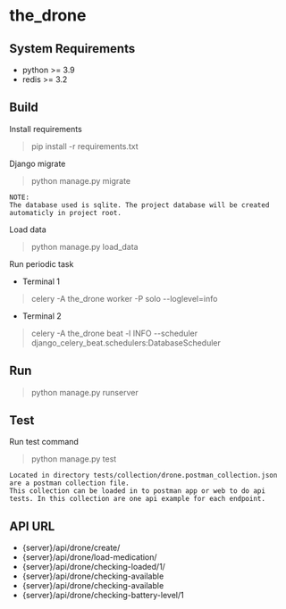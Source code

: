 # the_drone

System Requirements
-

- python >= 3.9
- redis >= 3.2

Build
-
Install requirements
> pip install -r requirements.txt

Django migrate
> python manage.py migrate
 ````
NOTE:
The database used is sqlite. The project database will be created automaticly in project root.
````

Load data
> python manage.py load_data

Run periodic task

- Terminal 1

> celery -A the_drone worker -P solo --loglevel=info

- Terminal 2

> celery -A the_drone beat -l INFO --scheduler django_celery_beat.schedulers:DatabaseScheduler

Run
-
> python manage.py runserver

Test
-
Run test command
> python manage.py test

````
Located in directory tests/collection/drone.postman_collection.json are a postman collection file. 
This collection can be loaded in to postman app or web to do api tests. In this collection are one api example for each endpoint.
````

API URL
-
- {server}/api/drone/create/
- {server}/api/drone/load-medication/
- {server}/api/drone/checking-loaded/1/
- {server}/api/drone/checking-available
- {server}/api/drone/checking-available
- {server}/api/drone/checking-battery-level/1
